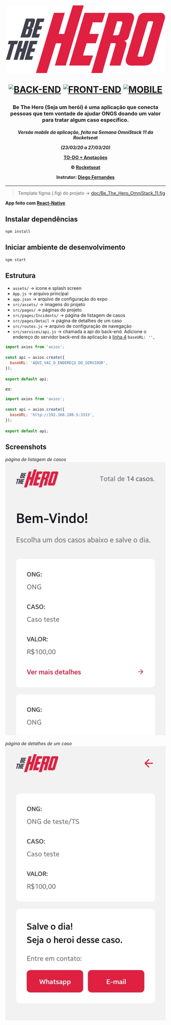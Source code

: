 
<h1 align="center">

![Be The Hero](doc/logo.svg)

[![BACK-END](https://img.shields.io/badge/BACK--END-NodeJS-green?style=flat-square)](https://github.com/mateusfg7/BeTheHero-Backend)
[![FRONT-END](https://img.shields.io/badge/FRONT--END-ReactJS-blue?style=flat-square)](https://github.com/mateusfg7/BeTheHero-Frontend)
[![MOBILE](https://img.shields.io/badge/MOBILE-ReactNative-9cf?style=flat-square)](https://github.com/mateusfg7/BeTheHero-Mobile)

</h1>

<h3 align="center">

Be The Hero (Seja um herói) é uma aplicação que conecta pessoas que tem vontade de ajudar ONGS doando um valor para tratar algum caso específico.

</h3>
<h4 align="center">

_Versão mobile da aplicação, feita na **Semana OmniStack 11** da **Rocketseat**_

_(23/03/20 a 27/03/20)_

[TO-DO + Anotações](https://github.com/users/mateusfg7/projects/4)

© [Rocketseat](https://rocketseat.com.br/)

Instrutor: [Diego Fernandes](https://github.com/diego3g)
</h4>

---

> Template figma (.fig) do projeto -> [doc/Be_The_Hero_OmniStack_11.fig](doc/Be_The_Hero_OmniStack_11.fig)

**App feito com [React-Native](https://reactnative.dev/)**

## Instalar dependências
```bash
npm install
```
## Iniciar ambiente de desenvolvimento
```bash
npm start
```


## Estrutura
- `assets/` -> icone e splash screen
- `App.js` -> arquivo principal
- `app.json` -> arquivo de configuração do expo
- `src/assets/` -> imagens do projeto
- `src/pages/` -> páginas do projeto
- `src/pages/Incidents/` -> página de listagem de casos
- `src/pages/Detail` -> página de detalhes de um caso
- `src/routes.js` -> arquivo de configuração de navegação
- `src/services/api.js` -> chamada a api do back-end. Adicione o endereço do servidor back-end da aplicação à [linha 4]() `baseURL: '',`
```javascript
import axios from 'axios';

const api = axios.create({
  baseURL: 'AQUI_VAI_O_ENDEREÇO_DO_SERVIDOR',
});

export default api;
```
_ex:_
```javascript
import axios from 'axios';

const api = axios.create({
  baseURL: 'http://192.168.100.5:3333',
});

export default api;
```


## Screenshots

_página de listagem de casos_
![Casos](doc/casos.jpg)


_página de detalhes de um caso_
![Detalhes](doc/detalhes.jpg)

